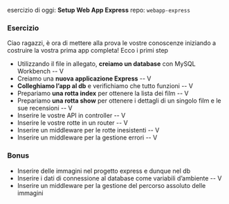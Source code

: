 esercizio di oggi: **Setup Web App Express**
repo: `webapp-express`

### Esercizio
Ciao ragazzi, è ora di mettere alla prova le vostre conoscenze iniziando a costruire la vostra prima app completa! Ecco i primi step

- Utilizzando il file in allegato, **creiamo un database** con MySQL Workbench -- V
- Creiamo una **nuova applicazione Express** -- V
- **Colleghiamo l’app al db** e verifichiamo che tutto funzioni -- V
- Prepariamo **una rotta index** per ottenere la lista dei film -- V
- Prepariamo **una rotta show** per ottenere i dettagli di un singolo film e le sue recensioni -- V
- Inserire le vostre API in controller -- V
- Inserire le vostre rotte in un router -- V
- Inserire un middleware per le rotte inesistenti -- V
- Inserire un middleware per la gestione errori -- V

### Bonus
- Inserire delle immagini nel progetto express e dunque nel db
- Inserire i dati di connessione al database come variabili d’ambiente -- V
- Inserire un middleware per la gestione del percorso assoluto delle immagini